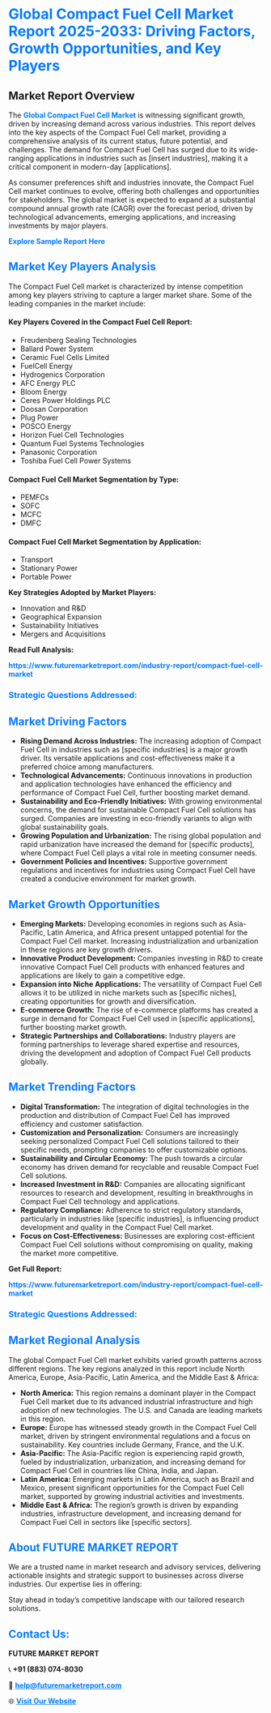<h1 style="color: #007BFF;">Global Compact Fuel Cell Market Report 2025-2033: Driving Factors, Growth Opportunities, and Key Players</h1>

<section id="overview">
<h2>Market Report Overview</h2>
<p>The <a href="https://www.futuremarketreport.com/industry-report/compact-fuel-cell-market" style="color: #007BFF; text-decoration: none;"><strong>Global Compact Fuel Cell Market</strong></a> is witnessing significant growth, driven by increasing demand across various industries. This report delves into the key aspects of the Compact Fuel Cell market, providing a comprehensive analysis of its current status, future potential, and challenges. The demand for Compact Fuel Cell has surged due to its wide-ranging applications in industries such as [insert industries], making it a critical component in modern-day [applications].</p>
<p>As consumer preferences shift and industries innovate, the Compact Fuel Cell market continues to evolve, offering both challenges and opportunities for stakeholders. The global market is expected to expand at a substantial compound annual growth rate (CAGR) over the forecast period, driven by technological advancements, emerging applications, and increasing investments by major players.</p>
</section>

<section id="overview">
<p><a href="https://www.futuremarketreport.com/request-sample/reportId=62793" style="color: #007BFF; text-decoration: none;"><strong>Explore Sample Report Here</strong></a></p>
</section>

<section id="key-players">
<h2 style="color: #007BFF;">Market Key Players Analysis</h2>
<p>The Compact Fuel Cell market is characterized by intense competition among key players striving to capture a larger market share. Some of the leading companies in the market include:</p>
<h4>Key Players Covered in the Compact Fuel Cell Report:</h4>
<ul><li>Freudenberg Sealing Technologies</li><li>Ballard Power System</li><li>Ceramic Fuel Cells Limited</li><li>FuelCell Energy</li><li>Hydrogenics Corporation</li><li>AFC Energy PLC</li><li>Bloom Energy</li><li>Ceres Power Holdings PLC</li><li>Doosan Corporation</li><li>Plug Power</li><li>POSCO Energy</li><li>Horizon Fuel Cell Technologies</li><li>Quantum Fuel Systems Technologies</li><li>Panasonic Corporation</li><li>Toshiba Fuel Cell Power Systems</li></ul>
<h4>Compact Fuel Cell Market Segmentation by Type:</h4>
<ul><li>PEMFCs</li><li>SOFC</li><li>MCFC</li><li>DMFC</li></ul>

<h4>Compact Fuel Cell Market Segmentation by Application:</h4>
<ul><li>Transport</li><li>Stationary Power</li><li>Portable Power</li></ul>
<p><strong>Key Strategies Adopted by Market Players:</strong></p>
<ul>
<li>Innovation and R&D</li>
<li>Geographical Expansion</li>
<li>Sustainability Initiatives</li>
<li>Mergers and Acquisitions</li>
</ul>
</section>

<section>
<p><strong>Read Full Analysis: </strong></p><a href="https://www.futuremarketreport.com/industry-report/compact-fuel-cell-market" style="color: #007BFF; text-decoration: none;"><strong>https://www.futuremarketreport.com/industry-report/compact-fuel-cell-market</strong></a>
<h3 style="color: #007BFF;">Strategic Questions Addressed:</h3>
</section>

<section id="driving-factors">
<h2 style="color: #007BFF;">Market Driving Factors</h2>
<ul>
<li><strong>Rising Demand Across Industries:</strong> The increasing adoption of Compact Fuel Cell in industries such as [specific industries] is a major growth driver. Its versatile applications and cost-effectiveness make it a preferred choice among manufacturers.</li>
<li><strong>Technological Advancements:</strong> Continuous innovations in production and application technologies have enhanced the efficiency and performance of Compact Fuel Cell, further boosting market demand.</li>
<li><strong>Sustainability and Eco-Friendly Initiatives:</strong> With growing environmental concerns, the demand for sustainable Compact Fuel Cell solutions has surged. Companies are investing in eco-friendly variants to align with global sustainability goals.</li>
<li><strong>Growing Population and Urbanization:</strong> The rising global population and rapid urbanization have increased the demand for [specific products], where Compact Fuel Cell plays a vital role in meeting consumer needs.</li>
<li><strong>Government Policies and Incentives:</strong> Supportive government regulations and incentives for industries using Compact Fuel Cell have created a conducive environment for market growth.</li>
</ul>
</section>

<section id="growth-opportunities">
<h2 style="color: #007BFF;">Market Growth Opportunities</h2>
<ul>
<li><strong>Emerging Markets:</strong> Developing economies in regions such as Asia-Pacific, Latin America, and Africa present untapped potential for the Compact Fuel Cell market. Increasing industrialization and urbanization in these regions are key growth drivers.</li>
<li><strong>Innovative Product Development:</strong> Companies investing in R&D to create innovative Compact Fuel Cell products with enhanced features and applications are likely to gain a competitive edge.</li>
<li><strong>Expansion into Niche Applications:</strong> The versatility of Compact Fuel Cell allows it to be utilized in niche markets such as [specific niches], creating opportunities for growth and diversification.</li>
<li><strong>E-commerce Growth:</strong> The rise of e-commerce platforms has created a surge in demand for Compact Fuel Cell used in [specific applications], further boosting market growth.</li>
<li><strong>Strategic Partnerships and Collaborations:</strong> Industry players are forming partnerships to leverage shared expertise and resources, driving the development and adoption of Compact Fuel Cell products globally.</li>
</ul>
</section>

<section id="trending-factors">
<h2 style="color: #007BFF;">Market Trending Factors</h2>
<ul>
<li><strong>Digital Transformation:</strong> The integration of digital technologies in the production and distribution of Compact Fuel Cell has improved efficiency and customer satisfaction.</li>
<li><strong>Customization and Personalization:</strong> Consumers are increasingly seeking personalized Compact Fuel Cell solutions tailored to their specific needs, prompting companies to offer customizable options.</li>
<li><strong>Sustainability and Circular Economy:</strong> The push towards a circular economy has driven demand for recyclable and reusable Compact Fuel Cell solutions.</li>
<li><strong>Increased Investment in R&D:</strong> Companies are allocating significant resources to research and development, resulting in breakthroughs in Compact Fuel Cell technology and applications.</li>
<li><strong>Regulatory Compliance:</strong> Adherence to strict regulatory standards, particularly in industries like [specific industries], is influencing product development and quality in the Compact Fuel Cell market.</li>
<li><strong>Focus on Cost-Effectiveness:</strong> Businesses are exploring cost-efficient Compact Fuel Cell solutions without compromising on quality, making the market more competitive.</li>
</ul>
</section>

<section>
<p><strong>Get Full Report: </strong></p><a href="https://www.futuremarketreport.com/industry-report/compact-fuel-cell-market" style="color: #007BFF; text-decoration: none;"><strong>https://www.futuremarketreport.com/industry-report/compact-fuel-cell-market</strong></a>
<h3 style="color: #007BFF;">Strategic Questions Addressed:</h3>
</section>


<section id="regional-analysis">
<h2 style="color: #007BFF;">Market Regional Analysis</h2>
<p>The global Compact Fuel Cell market exhibits varied growth patterns across different regions. The key regions analyzed in this report include North America, Europe, Asia-Pacific, Latin America, and the Middle East & Africa:</p>
<ul>
<li><strong>North America:</strong> This region remains a dominant player in the Compact Fuel Cell market due to its advanced industrial infrastructure and high adoption of new technologies. The U.S. and Canada are leading markets in this region.</li>
<li><strong>Europe:</strong> Europe has witnessed steady growth in the Compact Fuel Cell market, driven by stringent environmental regulations and a focus on sustainability. Key countries include Germany, France, and the U.K.</li>
<li><strong>Asia-Pacific:</strong> The Asia-Pacific region is experiencing rapid growth, fueled by industrialization, urbanization, and increasing demand for Compact Fuel Cell in countries like China, India, and Japan.</li>
<li><strong>Latin America:</strong> Emerging markets in Latin America, such as Brazil and Mexico, present significant opportunities for the Compact Fuel Cell market, supported by growing industrial activities and investments.</li>
<li><strong>Middle East & Africa:</strong> The region’s growth is driven by expanding industries, infrastructure development, and increasing demand for Compact Fuel Cell in sectors like [specific sectors].</li>
</ul>
</section>

<footer>
<h2 style="color: #007BFF;">About FUTURE MARKET REPORT</h2>
<p>We are a trusted name in market research and advisory services, delivering actionable insights and strategic support to businesses across diverse industries. Our expertise lies in offering:</p>

<p>Stay ahead in today’s competitive landscape with our tailored research solutions.</p>

<h2 style="color: #007BFF;">Contact Us:</h2>
<p><strong>FUTURE MARKET REPORT</strong></p>
<p>📞 <strong>+91 (883) 074-8030</strong></p>
<p>📧 <strong><a href="mailto:help@futuremarketreport.com" style="color: #007BFF;">help@futuremarketreport.com</a></strong></p>
<p>🌐 <strong><a href="https://www.futuremarketreport.com/" style="color: #007BFF;">Visit Our Website</a></strong></p>
</footer>